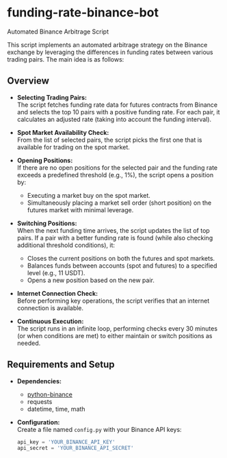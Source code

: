 # funding-rate-binance-bot
Automated Binance Arbitrage Script

This script implements an automated arbitrage strategy on the Binance exchange by leveraging the differences in funding rates between various trading pairs. The main idea is as follows:

## Overview

- **Selecting Trading Pairs:**  
  The script fetches funding rate data for futures contracts from Binance and selects the top 10 pairs with a positive funding rate. For each pair, it calculates an adjusted rate (taking into account the funding interval).

- **Spot Market Availability Check:**  
  From the list of selected pairs, the script picks the first one that is available for trading on the spot market.

- **Opening Positions:**  
  If there are no open positions for the selected pair and the funding rate exceeds a predefined threshold (e.g., 1%), the script opens a position by:
  - Executing a market buy on the spot market.
  - Simultaneously placing a market sell order (short position) on the futures market with minimal leverage.

- **Switching Positions:**  
  When the next funding time arrives, the script updates the list of top pairs. If a pair with a better funding rate is found (while also checking additional threshold conditions), it:
  - Closes the current positions on both the futures and spot markets.
  - Balances funds between accounts (spot and futures) to a specified level (e.g., 11 USDT).
  - Opens a new position based on the new pair.

- **Internet Connection Check:**  
  Before performing key operations, the script verifies that an internet connection is available.

- **Continuous Execution:**  
  The script runs in an infinite loop, performing checks every 30 minutes (or when conditions are met) to either maintain or switch positions as needed.

## Requirements and Setup

- **Dependencies:**
  - [python-binance](https://github.com/sammchardy/python-binance)
  - requests
  - datetime, time, math

- **Configuration:**  
  Create a file named `config.py` with your Binance API keys:
  ```python
  api_key = 'YOUR_BINANCE_API_KEY'
  api_secret = 'YOUR_BINANCE_API_SECRET'
